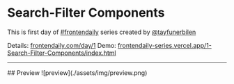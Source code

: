 # Search-Filter Components
This is first day of [#frontendaily](https://frontendaily.com/) series created by [@tayfunerbilen](https://github.com/tayfunerbilen)

Details: [frontendaily.com/day/1](https://frontendaily.com/day/1)
Demo: [frontendaily-series.vercel.app/1-Search-Filter-Components/index.html](https://frontendaily-series.vercel.app/1-Search-Filter-Components/index.html)
<hr>
## Preview
![preview](./assets/img/preview.png)

